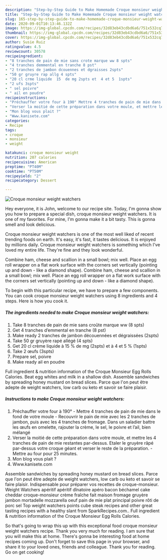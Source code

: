 ```yaml
---
description: "Step-by-Step Guide to Make Homemade Croque monsieur weight watchers"
title: "Step-by-Step Guide to Make Homemade Croque monsieur weight watchers"
slug: 165-step-by-step-guide-to-make-homemade-croque-monsieur-weight-watchers
date: 2020-09-01T10:13:46.132Z
image: https://img-global.cpcdn.com/recipes/32d83eb43cdbd6a6/751x532cq70/croque-monsieur-weight-watchers-photo-principale-de-la-recette.jpg
thumbnail: https://img-global.cpcdn.com/recipes/32d83eb43cdbd6a6/751x532cq70/croque-monsieur-weight-watchers-photo-principale-de-la-recette.jpg
cover: https://img-global.cpcdn.com/recipes/32d83eb43cdbd6a6/751x532cq70/croque-monsieur-weight-watchers-photo-principale-de-la-recette.jpg
author: Susie Ruiz
ratingvalue: 4.5
reviewcount: 30578
recipeingredient:
- "8 tranches de pain de mie sans crote marque ww 8 spts"
- "4 tranches demmental en tranche 8 pst"
- "2 tranches de jambon dcouennes et dgraisses 2spts"
- "50 gr gruyre rap allg 4 spts"
- "20 cl crme liquide  15  de mg 2spts et  4 et 5  1spts"
- "2 ufs 3spts"
- " sel poivre"
- " ail en poudre"
recipeinstructions:
- "Préchauffer votre four à 190° Mettre 4 tranches de pain de mie dans le fond de votre moule Recouvrir le pain de mie avec les 2 tranches de jambon, puis avec les 4 tranches de fromage. Dans un saladier battre les œufs en omelette, rajouter la crème, le sel, le poivre et l’ail, bien mélangé"
- "Verser la moitié de cette préparation dans votre moule, et mettre les 4 tranches de pain de mie restantes par-dessus. Etaler le gruyère râpé par-dessus votre croque géant et verser le reste de la préparation. Mettre au four pour 25 minutes."
- "Mon blog vous plait ?"
- "Www.kanisete.com"
categories:
- Recipe
tags:
- croque
- monsieur
- weight

katakunci: croque monsieur weight 
nutrition: 207 calories
recipecuisine: American
preptime: "PT40M"
cooktime: "PT50M"
recipeyield: "2"
recipecategory: Dessert

---
```



![Croque monsieur weight watchers](https://img-global.cpcdn.com/recipes/32d83eb43cdbd6a6/751x532cq70/croque-monsieur-weight-watchers-photo-principale-de-la-recette.jpg)

Hey everyone, it is John, welcome to our recipe site. Today, I'm gonna show you how to prepare a special dish, croque monsieur weight watchers. It is one of my favorites. For mine, I'm gonna make it a bit tasty. This is gonna smell and look delicious.

Croque monsieur weight watchers is one of the most well liked of recent trending foods on earth. It's easy, it's fast, it tastes delicious. It is enjoyed by millions daily. Croque monsieur weight watchers is something which I've loved my entire life. They're fine and they look wonderful.

Combine ham, cheese and scallion in a small bowl; mix well. Place an egg roll wrapper on a flat work surface with the corners set vertically (pointing up and down - like a diamond shape). Combine ham, cheese and scallion in a small bowl; mix well. Place an egg roll wrapper on a flat work surface with the corners set vertically (pointing up and down - like a diamond shape).


To begin with this particular recipe, we have to prepare a few components. You can cook croque monsieur weight watchers using 8 ingredients and 4 steps. Here is how you cook it.

<!--inarticleads1-->

##### The ingredients needed to make Croque monsieur weight watchers:

1. Take 8 tranches de pain de mie sans croûte marque ww (8 spts)
1. Get 4 tranches d’emmental en tranche (8 pst)
1. Make ready 2 tranches de jambon découennées et dégraissées (2spts)
1. Take 50 gr gruyère rapé allégé (4 spts)
1. Get 20 cl crème liquide à 15 % de mg (2spts) et à 4 et 5 % (1spts)
1. Take 2 œufs (3spts)
1. Prepare  sel, poivre
1. Make ready  ail en poudre


Full ingredient &amp; nutrition information of the Croque Monsieur Egg Rolls Calories. Beat egg whites and milk in a shallow dish. Assemble sandwiches by spreading honey mustard on bread slices. Parce que l&#39;on peut être adepte de weight watchers, low carb ou keto et savoir se faire plaisir. 

<!--inarticleads2-->

##### Instructions to make Croque monsieur weight watchers:

1. Préchauffer votre four à 190° - Mettre 4 tranches de pain de mie dans le fond de votre moule - Recouvrir le pain de mie avec les 2 tranches de jambon, puis avec les 4 tranches de fromage. Dans un saladier battre les œufs en omelette, rajouter la crème, le sel, le poivre et l’ail, bien mélangé
1. Verser la moitié de cette préparation dans votre moule, et mettre les 4 tranches de pain de mie restantes par-dessus. Etaler le gruyère râpé par-dessus votre croque géant et verser le reste de la préparation. - Mettre au four pour 25 minutes.
1. Mon blog vous plait ?
1. Www.kanisete.com


Assemble sandwiches by spreading honey mustard on bread slices. Parce que l&#39;on peut être adepte de weight watchers, low carb ou keto et savoir se faire plaisir. Indispensable pour préparer vos recettes de croque-monsieur. Weight Watchers apéritif apéritif dînatoire apéro bacon béchamel cake cheddar croque-monsieur crème fraîche fait maison fromage gruyère jambon mortadelle mozzarella oeuf pain de mie plat principal poivre rôti de porc sel Top weight watchers points cube steak recipes and other great tasting recipes with a healthy slant from SparkRecipes.com.. Full ingredient &amp; nutrition information of the Croque Monsieur Egg Rolls Calories. 

So that's going to wrap this up with this exceptional food croque monsieur weight watchers recipe. Thank you very much for reading. I am sure that you will make this at home. There's gonna be interesting food at home recipes coming up. Don't forget to save this page in your browser, and share it to your loved ones, friends and colleague. Thank you for reading. Go on get cooking!
